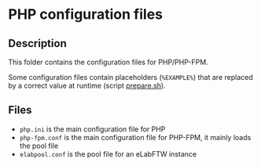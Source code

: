 # PHP configuration files

## Description

This folder contains the configuration files for PHP/PHP-FPM.

Some configuration files contain placeholders (`%EXAMPLE%`) that are replaced by a correct value at runtime (script [prepare.sh](../init/prepare.sh)).

## Files

- `php.ini` is the main configuration file for PHP
- `php-fpm.conf` is the main configuration file for PHP-FPM, it mainly loads the pool file
- `elabpool.conf` is the pool file for an eLabFTW instance

